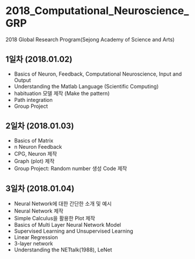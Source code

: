 # 2018_Computational_Neuroscience_GRP
2018 Global Research Program(Sejong Academy of Science and Arts)

## 1일차 (2018.01.02)

- Basics of Neuron, Feedback, Computational Neuroscience, Input and Output
- Understanding the Matlab Language (Scientific Computing)
- habituation 모델 제작 (Make the pattern)
- Path integration
- Group Project

## 2일차 (2018.01.03)
- Basics of Matrix
- n Neuron Feedback
- CPG, Neuron 제작
- Graph (plot) 제작
- Group Project: Random number 생성 Code 제작

## 3일차 (2018.01.04)
- Neural Network에 대한 간단한 소개 및 예시
- Neural Network 제작
- Simple Calculus을 활용한 Plot 제작
- Basics of Multi Layer Neural Network Model
- Supervised Learning and Unsupervised Learning
- Linear Regression
- 3-layer network
- Understanding the NETtalk(1988), LeNet

